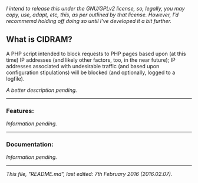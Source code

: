 *I intend to release this under the GNU/GPLv2 license, so, legally, you may copy, use, adapt, etc, this, as per outlined by that license. However, I'd recommemd holding off doing so until I've developed it a bit further.*

## **What is CIDRAM?**

A PHP script intended to block requests to PHP pages based upon (at this time) IP addresses (and likely other factors, too, in the near future); IP addresses associated with undesirable traffic (and based upon configuration stipulations) will be blocked (and optionally, logged to a logfile).

*A better description pending.*

---

### Features:

*Information pending.*

---

### Documentation:

*Information pending.*

---

*This file, "README.md", last edited: 7th February 2016 (2016.02.07).*
